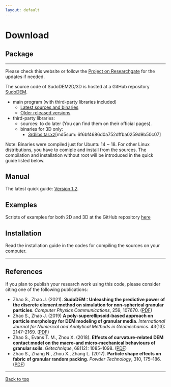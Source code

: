 ```yaml
---
layout: default
---
```


# Download

## Package
* * *
Please check this website or follow the [Project on Researchgate](https://www.researchgate.net/project/SudoDEM-a-discrete-element-code-for-non-spherical-particles) for the updates if needed.

The source code of SudoDEM2D/3D is hosted at a GitHub repository [SudoDEM](https://github.com/SudoDEM/SudoDEM).
- main program (with third-party libraries included) 
  - [Latest sources and binaries](https://github.com/SudoDEM/SudoDEM/releases/tag/v1.3.6)
  - [Older released versions](https://github.com/SudoDEM/SudoDEM/releases)
- third-party libraries:
   - sources: to do later (You can find them on their official pages).
   - binaries for 3D only:
     - [3rdlibs.tar.xz](https://zenodo.org/record/2683766#.XNQh7-EzY5k)[md5sum: 6f6bf4686d0a752dffba0259d9b50c07]

Note: Binaries were compiled just for Ubuntu 14 ~ 18. For other Linux distributions, you have to comiple and install from the sources. The compilation and installation without root will be introduced in the quick guide listed below.
## Manual

The latest quick guide: [Version 1.2](https://www.researchgate.net/publication/335392133_A_Quick_Guide_to_SudoDEM_A_Discrete_Element_Code_for_Non-spherical_Particles).

## Examples

Scripts of examples for both 2D and 3D at the GitHub repository [here](https://github.com/SwaySZ/ExamplesSudoDEM)

## Installation
Read the installation guide in the codes for compiling the sources on your computer.
* * *

## References
If you plan to publish your research work using this code, please consider citing one of the following publications:
- Zhao S., Zhao J. (2021). **SudoDEM : Unleashing the predictive power of the discrete element method on simulation for non-spherical granular particles**. _Computer Physics Communications_, 259, 107670. ([PDF](./docs/pdfs/ZhaoandZhao2021.pdf))
- Zhao S., Zhao J. (2019) **A poly-superellipsoid-based approach on particle morphology for DEM modeling of granular media**. _International Journal for Numerical and Analytical Methods in Geomechanics_. 43(13): 2147-2169. ([PDF](./docs/pdfs/ZhaoandZhao2019.pdf))
- Zhao S., Evans T. M., Zhou X. (2018). **Effects of curvature-related DEM contact model on the macro-and micro-mechanical behaviours of granular soils**. _Gétechnique_, 68(12): 1085–1098. ([PDF](./docs/pdfs/Zhaoetal.2018.pdf))
- Zhao S., Zhang N., Zhou X., Zhang L. (2017). **Particle shape effects on fabric of granular random packing**. _Powder Technology_, 310, 175–186. ([PDF](./docs/pdfs/Zhaoetal.2017.pdf))

* * *

[Back to top](#top)
